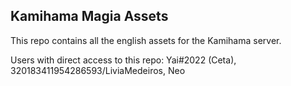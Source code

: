 ## Kamihama Magia Assets
This repo contains all the english assets for the Kamihama server.

Users with direct access to this repo: Yai#2022 (Ceta), 320183411954286593/LiviaMedeiros, Neo